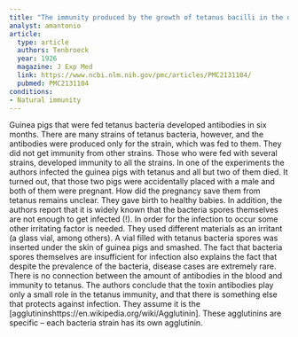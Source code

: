 ```yaml
---
title: "The immunity produced by the growth of tetanus bacilli in the digestive tract"
analyst: amantonio
article:
  type: article
  authors: Tenbroeck
  year: 1926
  magazine: J Exp Med
  link: https://www.ncbi.nlm.nih.gov/pmc/articles/PMC2131104/
  pubmed: PMC2131104
conditions:
- Natural immunity
---
```


Guinea pigs that were fed tetanus bacteria developed antibodies in six months. There are many strains of tetanus bacteria, however, and the antibodies were produced only for the strain, which was fed to them. They did not get immunity from other strains. Those who were fed with several strains, developed immunity to all the strains.
In one of the experiments the authors infected the guinea pigs with tetanus and all but two of them died. It turned out, that those two pigs were accidentally placed with a male and both of them were pregnant. How did the pregnancy save them from tetanus remains unclear. They gave birth to healthy babies.
In addition, the authors report that it is widely known that the bacteria spores themselves are not enough to get infected (!). In order for the infection to occur some other irritating factor is needed. They used different materials as an irritant (a glass vial, among others). A vial filled with tetanus bacteria spores was inserted under the skin of guinea pigs and smashed. The fact that bacteria spores themselves are insufficient for infection also explains the fact that despite the prevalence of the bacteria, disease cases are extremely rare.
There is no connection between the amount of antibodies in the blood and immunity to tetanus. The authors conclude that the toxin antibodies play only a small role in the tetanus immunity, and that there is something else that protects against infection. They assume it is the [agglutininshttps://en.wikipedia.org/wiki/Agglutinin]. These agglutinins are specific – each bacteria strain has its own agglutinin.
